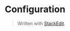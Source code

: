 
# Configuration

> Written with [StackEdit](https://stackedit.io/).
<!--stackedit_data:
eyJoaXN0b3J5IjpbMzQxNTYyNDQzXX0=
-->